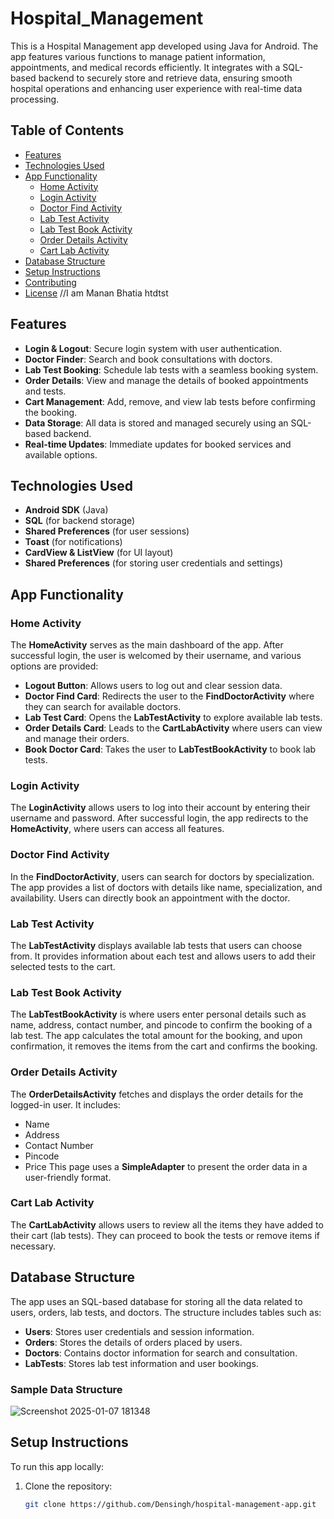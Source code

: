 # Hospital_Management
 This is a Hospital Management app developed using Java for Android. The app features various functions to manage patient information, appointments, and medical records efficiently. It integrates with a SQL-based backend to securely store and retrieve data, ensuring smooth hospital operations and enhancing user experience with real-time data processing.

## Table of Contents
- [Features](#features)
- [Technologies Used](#technologies-used)
- [App Functionality](#app-functionality)
  - [Home Activity](#home-activity)
  - [Login Activity](#login-activity)
  - [Doctor Find Activity](#doctor-find-activity)
  - [Lab Test Activity](#lab-test-activity)
  - [Lab Test Book Activity](#lab-test-book-activity)
  - [Order Details Activity](#order-details-activity)
  - [Cart Lab Activity](#cart-lab-activity)
- [Database Structure](#database-structure)
- [Setup Instructions](#setup-instructions)
- [Contributing](#contributing)
- [License](#license)
//I am Manan Bhatia htdtst
## Features
- **Login & Logout**: Secure login system with user authentication.
- **Doctor Finder**: Search and book consultations with doctors.
- **Lab Test Booking**: Schedule lab tests with a seamless booking system.
- **Order Details**: View and manage the details of booked appointments and tests.
- **Cart Management**: Add, remove, and view lab tests before confirming the booking.
- **Data Storage**: All data is stored and managed securely using an SQL-based backend.
- **Real-time Updates**: Immediate updates for booked services and available options.

## Technologies Used
- **Android SDK** (Java)
- **SQL** (for backend storage)
- **Shared Preferences** (for user sessions)
- **Toast** (for notifications)
- **CardView & ListView** (for UI layout)
- **Shared Preferences** (for storing user credentials and settings)

## App Functionality

### Home Activity
The **HomeActivity** serves as the main dashboard of the app. After successful login, the user is welcomed by their username, and various options are provided:
- **Logout Button**: Allows users to log out and clear session data.
- **Doctor Find Card**: Redirects the user to the **FindDoctorActivity** where they can search for available doctors.
- **Lab Test Card**: Opens the **LabTestActivity** to explore available lab tests.
- **Order Details Card**: Leads to the **CartLabActivity** where users can view and manage their orders.
- **Book Doctor Card**: Takes the user to **LabTestBookActivity** to book lab tests.

### Login Activity
The **LoginActivity** allows users to log into their account by entering their username and password. After successful login, the app redirects to the **HomeActivity**, where users can access all features.

### Doctor Find Activity
In the **FindDoctorActivity**, users can search for doctors by specialization. The app provides a list of doctors with details like name, specialization, and availability. Users can directly book an appointment with the doctor.

### Lab Test Activity
The **LabTestActivity** displays available lab tests that users can choose from. It provides information about each test and allows users to add their selected tests to the cart.

### Lab Test Book Activity
The **LabTestBookActivity** is where users enter personal details such as name, address, contact number, and pincode to confirm the booking of a lab test. The app calculates the total amount for the booking, and upon confirmation, it removes the items from the cart and confirms the booking.

### Order Details Activity
The **OrderDetailsActivity** fetches and displays the order details for the logged-in user. It includes:
- Name
- Address
- Contact Number
- Pincode
- Price
This page uses a **SimpleAdapter** to present the order data in a user-friendly format.

### Cart Lab Activity
The **CartLabActivity** allows users to review all the items they have added to their cart (lab tests). They can proceed to book the tests or remove items if necessary.

## Database Structure

The app uses an SQL-based database for storing all the data related to users, orders, lab tests, and doctors. The structure includes tables such as:
- **Users**: Stores user credentials and session information.
- **Orders**: Stores the details of orders placed by users.
- **Doctors**: Contains doctor information for search and consultation.
- **LabTests**: Stores lab test information and user bookings.

### Sample Data Structure

![Screenshot 2025-01-07 181348](https://github.com/user-attachments/assets/4fc87424-425e-4ea8-af03-0d7661e026bd)




## Setup Instructions
To run this app locally:
1. Clone the repository:
   ```bash
   git clone https://github.com/Densingh/hospital-management-app.git
